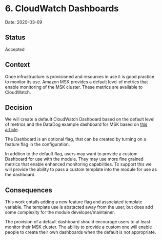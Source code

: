 # 6. CloudWatch Dashboards

Date: 2020-03-09

## Status

Accepted

## Context

Once infrustructure is provisioned and resources in use it is good practice to
monitor its use. Amazon MSK provides a default level of metrics that enable
monitoring of the MSK cluster. These metrics are available to CloudWatch.

## Decision

We will create a default CloudWatch Dashboard based on the default level of
metrics and the DataDog example dashboard for MSK based on [this article](https://www.datadoghq.com/blog/monitor-amazon-msk/).

The Dashboard is an optional flag, that can be created by turning on a feature
flag in the configuration.

In addtion to the default flag, users may want to provide a custom Dashboard for
use with the module. They may use more fine grained metrics that enable enhanced
monitoring capabilities. To support this we will provide the ability to pass a
custom template into the module for use as the dashboard.

## Consequences

This work entails adding a new feature flag and associated template variable.
The template use is abstacted away from the user, but does add some complexity
for the module developer/maintainer.

The provision of a default dashboard should encourage users to at least monitor
their MSK cluster. The ability to provide a custom one will enable people to
create their own dashboards when the default is not appropriate.
